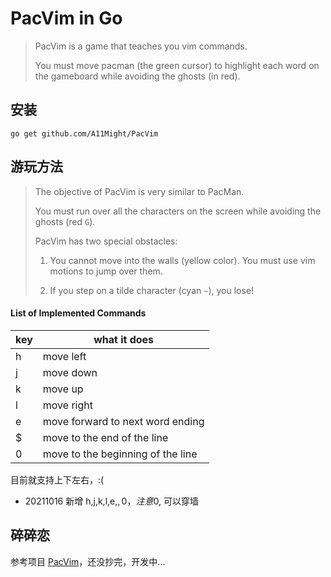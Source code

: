 # PacVim in Go

> PacVim is a game that teaches you vim commands.
> 
> You must move pacman (the green cursor) to highlight each word on the gameboard while avoiding the ghosts (in red).

## 安装

`go get github.com/A11Might/PacVim`

## 游玩方法

> The objective of PacVim is very similar to PacMan.
> 
> You must run over all the characters on the screen while avoiding the ghosts (red `G`).
> 
> PacVim has two special obstacles:
>
> 1. You cannot move into the walls (yellow color).  You must use vim motions to jump over them.
>
> 2. If you step on a tilde character (cyan `~`), you lose!

<h4>List of Implemented Commands</h4>

| key | what it does |
| --- | --- |
| h   | move left |
| j   | move down |
| k   | move up |
| l   | move right |
| e   | move forward to next word ending |
| $   | move to the end of the line |
| 0   | move to the beginning of the line |

目前就支持上下左右，:(

- 20211016 新增 h,j,k,l,e,$,0，注意 0,$ 可以穿墙

## 碎碎恋

参考项目 [PacVim](https://github.com/jmoon018/PacVim)，还没抄完，开发中...